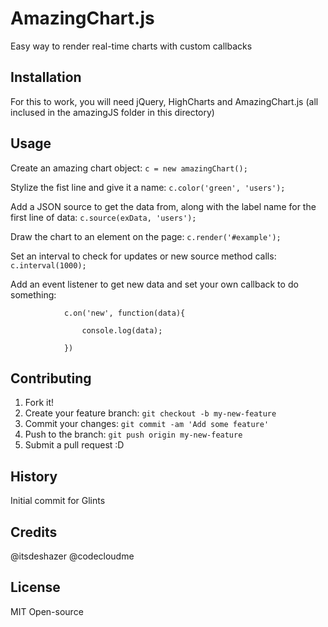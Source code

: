 # AmazingChart.js

 Easy way to render real-time charts with custom callbacks

## Installation

For this to work, you will need jQuery, HighCharts and AmazingChart.js (all inclused in the amazingJS folder in this directory)

## Usage

Create an amazing chart object: `c = new amazingChart();`

Stylize the fist line and give it a name: `c.color('green', 'users');`

Add a JSON source to get the data from, along with the label name for the first line of data: `c.source(exData, 'users');`

Draw the chart to an element on the page: `c.render('#example');`

Set an interval to check for updates or new source method calls: `c.interval(1000);`

Add an event listener to get new data and set your own callback to do something: 
```
			c.on('new', function(data){
				
				console.log(data);

			})

```

## Contributing

1. Fork it!
2. Create your feature branch: `git checkout -b my-new-feature`
3. Commit your changes: `git commit -am 'Add some feature'`
4. Push to the branch: `git push origin my-new-feature`
5. Submit a pull request :D

## History

Initial commit for Glints

## Credits

@itsdeshazer
@codecloudme

## License

MIT
Open-source